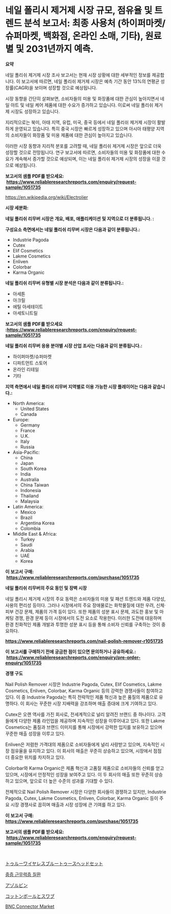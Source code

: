 <p><h1>네일 폴리시 제거제 시장 규모, 점유율 및 트렌드 분석 보고서: 최종 사용처 (하이퍼마켓/슈퍼마켓, 백화점, 온라인 소매, 기타), 원료별 및 2031년까지 예측.</h1></p><p><strong>요약</strong></p>
<p><p>네일 폴리쉬 제거제 시장 조사 보고서는 현재 시장 상황에 대한 세부적인 정보를 제공합니다. 이 보고서에 따르면, 네일 폴리쉬 제거제 시장은 예측 기간 동안 13%의 연평균 성장률(CAGR)을 보이며 성장할 것으로 예상됩니다. </p><p>시장 동향을 간단히 살펴보면, 소비자들의 미용 및 화장품에 대한 관심이 높아지면서 네일 아트 및 네일 케어 제품에 대한 수요가 증가하고 있습니다. 이로써 네일 폴리쉬 제거제 시장도 성장하고 있습니다.</p><p>지리적으로는 북미, 아태 지역, 유럽, 미국, 중국 등에서 네일 폴리쉬 제거제 시장이 활발하게 운영되고 있습니다. 특히 중국 시장은 빠르게 성장하고 있으며 아시아 태평양 지역의 소비자들이 화장품 및 미용 제품에 대한 관심이 높아지고 있습니다.</p><p>이러한 시장 동향과 지리적 분포를 고려할 때, 네일 폴리쉬 제거제 시장은 앞으로 더욱 성장할 것으로 전망됩니다. 연구 보고서에 따르면, 소비자들의 미용 및 화장품에 대한 수요가 계속해서 증가할 것으로 예상되며, 이는 네일 폴리쉬 제거제 시장의 성장을 이끌 것으로 예상됩니다.</p></p>
<p><strong>보고서의 샘플 PDF를 받으세요: &nbsp;<a href="https://www.reliableresearchreports.com/enquiry/request-sample/1051735">https://www.reliableresearchreports.com/enquiry/request-sample/1051735</a></strong></p>
<p><a href="https://en.wikipedia.org/wiki/Electrolier">https://en.wikipedia.org/wiki/Electrolier</a></p>
<p><strong>시장 세분화:</strong></p>
<p><strong> 네일 폴리쉬 리무버 시장은 개요, 배포, 애플리케이션 및 지역으로 더 분류됩니다. :</strong></p>
<p><strong>구성요소 측면에서는 네일 폴리쉬 리무버 시장은 다음과 같이 분류됩니다.:</strong></p>
<p><ul><li>Industrie Pagoda</li><li>Cutex</li><li>Elif Cosmetics</li><li>Lakme Cosmetics</li><li>Enliven</li><li>Colorbar</li><li>Karma Organic</li></ul></p>
<p><strong> 네일 폴리쉬 리무버 유형별 시장 분석은 다음과 같이 분류됩니다.:</strong></p>
<p><ul><li>아세톤</li><li>아크릴</li><li>에틸 아세테이트</li><li>아세토니트릴</li></ul></p>
<p><strong>보고서의 샘플 PDF를 받으세요 :<a href="https://www.reliableresearchreports.com/enquiry/request-sample/1051735">https://www.reliableresearchreports.com/enquiry/request-sample/1051735</a></strong></p>
<p><strong> 네일 폴리쉬 리무버 응용 분야별 시장 산업 조사는 다음과 같이 분류됩니다.:</strong></p>
<p><ul><li>하이퍼마켓/슈퍼마켓</li><li>디파트먼트 스토어</li><li>온라인 리테일</li><li>기타</li></ul></p>
<p><strong>지역 측면에서 네일 폴리쉬 리무버 지역별로 이용 가능한 시장 플레이어는 다음과 같습니다.:</strong></p>
<p><ul>
    <li>
        North America:
        <ul>
            <li>United States</li>
            <li>Canada</li>
        </ul>
    </li>
    <li>
        Europe:
        <ul>
            <li>Germany</li>
            <li>France</li>
            <li>U.K.</li>
            <li>Italy</li>
            <li>Russia</li>
        </ul>
    </li>
    <li>
        Asia-Pacific:
        <ul>
            <li>China</li>
            <li>Japan</li>
            <li>South Korea</li>
            <li>India</li>
            <li>Australia</li>
            <li>China Taiwan</li>
            <li>Indonesia</li>
            <li>Thailand</li>
            <li>Malaysia</li>
        </ul>
    </li>
    <li>
        Latin America:
        <ul>
            <li>Mexico</li>
            <li>Brazil</li>
            <li>Argentina Korea</li>
            <li>Colombia</li>
        </ul>
    </li>
    <li>
        Middle East & Africa:
        <ul>
            <li>Turkey</li>
            <li>Saudi</li>
            <li>Arabia</li>
            <li>UAE</li>
            <li>Korea</li>
        </ul>
    </li>
    </ul></p>
<p><strong>이 보고서 구매: &nbsp;<a href="https://www.reliableresearchreports.com/purchase/1051735">https://www.reliableresearchreports.com/purchase/1051735</a></strong></p>
<p><strong>네일 폴리쉬 리무버의 주요 동인 및 장벽 시장</strong></p>
<p><p>네일 폴리시 제거제 시장의 주요 동력은 소비자들의 미용 및 패션 트렌드와 제품 다양성, 사용의 편리성 등이다. 그러나 시장에서의 주요 장애물로는 화학물질에 대한 우려, 신체·피부 건강 문제, 제품의 가격 등이 있다. 또한 제품의 성분 표시 문제, 과도한 홍보 및 마케팅 경쟁, 환경 문제 등이 시장에서의 도전 요소로 작용한다. 이러한 도전에 대응하며 환경 친화적인 제품 개발과 투명한 성분 표시 등을 통해 소비자 신뢰를 구축하는 것이 중요하다.</p></p>
<p><strong><a href="https://www.reliableresearchreports.com/nail-polish-remover-r1051735">https://www.reliableresearchreports.com/nail-polish-remover-r1051735</a></strong></p>
<p><strong>이 보고서를 구매하기 전에 궁금한 점이 있으면 문의하거나 공유하세요.: &nbsp;<a href="https://www.reliableresearchreports.com/enquiry/pre-order-enquiry/1051735">https://www.reliableresearchreports.com/enquiry/pre-order-enquiry/1051735</a></strong></p>
<p><strong>경쟁 구도</strong></p>
<p><p>Nail Polish Remover 시장은 Industrie Pagoda, Cutex, Elif Cosmetics, Lakme Cosmetics, Enliven, Colorbar, Karma Organic 등의 강력한 경쟁사들이 참여하고 있다. 이 중 Industrie Pagoda는 특히 전략적인 제품 혁신과 높은 품질의 제품으로 유명하다. 이 회사는 꾸준한 시장 지배력을 강조하며 매출 증대에 크게 기여하고 있다.</p><p>Cutex은 오랜 역사를 가진 회사로, 전세계적으로 널리 알려진 브랜드 중 하나이다. 고객들에게 다양한 제품 라인업을 제공하며 지속적인 성장을 이루어내고 있다. 또한 Lakme Cosmetics는 품질과 브랜드 이미지를 통해 시장에서 강력한 입지를 보유하고 있으며 꾸준한 매출 성장을 이루고 있다.</p><p>Enliven은 저렴한 가격대의 제품으로 소비자들에게 널리 사랑받고 있으며, 지속적인 시장 점유율을 유지하고 있다. 이 회사의 매출은 꾸준히 상승하고 있으며, 시장에서 점점 더 중요한 위치를 차지하고 있다.</p><p>Colorbar와 Karma Organic은 제품 혁신과 고품질 제품으로 소비자들의 신뢰를 얻고 있으며, 시장에서 안정적인 성장을 보여주고 있다. 이 두 회사의 매출 또한 꾸준히 상승하고 있으며, 앞으로 더 높은 수준의 성과를 기대할 수 있다.</p><p>전체적으로 Nail Polish Remover 시장은 다양한 회사들이 경쟁하고 있지만, Industrie Pagoda, Cutex, Lakme Cosmetics, Enliven, Colorbar, Karma Organic 등이 주요 시장 경쟁사로 꼽히며 매출과 시장 성장에 큰 기여를 하고 있다.</p></p>
<p><strong>이 보고서 구매: &nbsp; <a href="https://www.reliableresearchreports.com/purchase/1051735">https://www.reliableresearchreports.com/purchase/1051735</a></strong></p>
<p><strong>보고서의 샘플 PDF를 받으세요: &nbsp;<a href="https://www.reliableresearchreports.com/enquiry/request-sample/1051735">https://www.reliableresearchreports.com/enquiry/request-sample/1051735</a></strong><strong></strong></p>
<p>&nbsp;</p>
<p><p><a href="https://medium.com/@sashabeier2023/%E3%82%B0%E3%83%AD%E3%83%BC%E3%83%90%E3%83%AB%E3%81%AA%E5%AE%8C%E5%85%A8%E3%83%AF%E3%82%A4%E3%83%A4%E3%83%AC%E3%82%B9%E3%83%96%E3%83%AB%E3%83%BC%E3%83%88%E3%82%A5%E3%83%BC%E3%82%B9%E3%83%98%E3%83%83%E3%83%89%E3%82%BB%E3%83%83%E3%83%88%E5%B8%82%E5%A0%B4%E3%81%AE%E5%8C%85%E6%8B%AC%E7%9A%84%E3%81%AA%E5%88%86%E6%9E%90-%E6%88%90%E9%95%B7%E5%82%BE%E5%90%91-%E5%B8%82%E5%A0%B4%E4%BA%88%E6%B8%AC-2024%E5%B9%B4-2031%E5%B9%B4-de7e92093d5b">トゥルーワイヤレスブルートゥースヘッドセット</a></p><p><a href="https://github.com/LuckeyCorbin/Market-Research-Report-List-2/blob/main/935964751314.md">중증 근무력증 질환</a></p><p><a href="https://medium.com/@mares423/%E3%82%A2%E3%82%BE%E3%83%AB%E3%83%93%E3%83%B3%E5%B8%82%E5%A0%B4%E5%8B%95%E5%90%91-%E3%82%A2%E3%82%BE%E3%83%AB%E3%83%93%E3%83%B3%E5%B8%82%E5%A0%B4%E3%81%AE%E6%B4%9E%E5%AF%9F%E3%81%A8%E4%BA%88%E6%B8%AC%E5%88%86%E6%9E%90%E3%81%AB%E7%84%A6%E7%82%B9%E3%82%92%E5%BD%93%E3%81%A6%E3%82%8B-2024%E5%B9%B4-2031%E5%B9%B4-5af3cb55eedc">アゾルビン</a></p><p><a href="https://github.com/DanykaKilback/Market-Research-Report-List-2/blob/main/949521640156.md">コットンボールとスワブ</a></p><p><a href="https://issuu.com/reportprime-2/docs/bnc-connector-market-size-2030.pptx">BNC Connector Market</a></p></p>